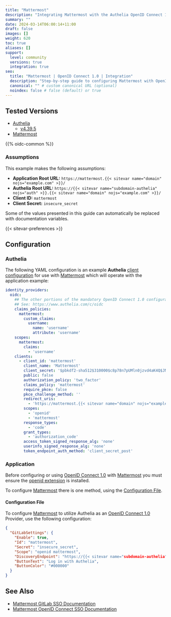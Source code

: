 ```yaml
---
title: "Mattermost"
description: "Integrating Mattermost with the Authelia OpenID Connect 1.0 Provider."
summary: ""
date: 2024-03-14T06:00:14+11:00
draft: false
images: []
weight: 620
toc: true
aliases: []
support:
  level: community
  versions: true
  integration: true
seo:
  title: "Mattermost | OpenID Connect 1.0 | Integration"
  description: "Step-by-step guide to configuring Mattermost with OpenID Connect 1.0 for secure SSO. Enhance your login flow using Authelia’s modern identity management."
  canonical: "" # custom canonical URL (optional)
  noindex: false # false (default) or true
---
```


## Tested Versions

- [Authelia]
  - [v4.39.5](https://github.com/authelia/authelia/releases/tag/v4.39.5)
- [Mattermost]

{{% oidc-common %}}

### Assumptions

This example makes the following assumptions:

- __Application Root URL:__ `https://mattermost.{{< sitevar name="domain" nojs="example.com" >}}/`
- __Authelia Root URL:__ `https://{{< sitevar name="subdomain-authelia" nojs="auth" >}}.{{< sitevar name="domain" nojs="example.com" >}}/`
- __Client ID:__ `mattermost`
- __Client Secret:__ `insecure_secret`

Some of the values presented in this guide can automatically be replaced with documentation variables.

{{< sitevar-preferences >}}

## Configuration

### Authelia

The following YAML configuration is an example __Authelia__ [client configuration] for use with [Mattermost] which
will operate with the application example:

```yaml {title="configuration.yml"}
identity_providers:
  oidc:
    ## The other portions of the mandatory OpenID Connect 1.0 configuration go here.
    ## See: https://www.authelia.com/c/oidc
    claims_policies:
      mattermost:
        custom_claims:
          username:
            name: 'username'
            attribute: 'username'
    scopes:
      mattermost:
        claims:
          - 'username'
    clients:
      - client_id: 'mattermost'
        client_name: 'Mattermost'
        client_secret: '$pbkdf2-sha512$310000$c8p78n7pUMln0jzvd4aK4Q$JNRBzwAo0ek5qKn50cFzzvE9RXV88h1wJn5KGiHrD0YKtZaR/nCb2CJPOsKaPK0hjf.9yHxzQGZziziccp6Yng'  # The digest of 'insecure_secret'.
        public: false
        authorization_policy: 'two_factor'
        claims_policy: 'mattermost'
        require_pkce: false
        pkce_challenge_method: ''
        redirect_uris:
          - 'https://mattermost.{{< sitevar name="domain" nojs="example.com" >}}/signup/gitlab/complete'
        scopes:
          - 'openid'
          - 'mattermost'
        response_types:
          - 'code'
        grant_types:
          - 'authorization_code'
        access_token_signed_response_alg: 'none'
        userinfo_signed_response_alg: 'none'
        token_endpoint_auth_method: 'client_secret_post'
```

### Application

Before configuring or using [OpenID Connect 1.0] with [Mattermost] you must ensure the
[openid extension](https://mattermost.apache.org/doc/gug/openid-auth.html#installing-support-for-openid-connect) is
installed.

To configure [Mattermost]  there is one method, using the [Configuration File](#configuration-file).

#### Configuration File

To configure [Mattermost] to utilize Authelia as an [OpenID Connect 1.0] Provider, use the following configuration:

```json {title="config.json"}
{
  "GitLabSettings": {
    "Enable": true,
    "Id": "mattermost",
    "Secret": "insecure_secret",
    "Scope": "openid mattermost",
    "DiscoveryEndpoint": "https://{{< sitevar name="subdomain-authelia" nojs="auth" >}}.{{< sitevar name="domain" nojs="example.com" >}}/.well-known/openid-configuration",
    "ButtonText": "Log in with Authelia",
    "ButtonColor": "#000000"
  }
}
```

## See Also

- [Mattermost GitLab SSO Documentation](https://docs.mattermost.com/administration-guide/onboard/sso-gitlab.html)
- [Mattermost OpenID Connect SSO Documentation](https://docs.mattermost.com/administration-guide/onboard/sso-openidconnect.html)

[Authelia]: https://www.authelia.com
[Mattermost]: https://mattermost.com/
[OpenID Connect 1.0]: ../../../openid-connect/introduction.md
[client configuration]: ../../../../configuration/identity-providers/openid-connect/clients.md
